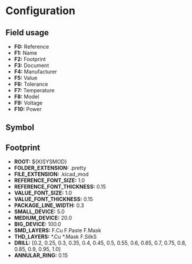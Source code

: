 # Configuration

## Field usage

* **F0:** Reference
* **F1:** Name
* **F2:** Footprint
* **F3:** Document
* **F4:** Manufacturer
* **F5:** Value
* **F6:** Tolerance
* **F7:** Temperature
* **F8:** Model
* **F9:** Voltage
* **F10:** Power

## Symbol

## Footprint

* **ROOT:** ${KISYSMOD}
* **FOLDER_EXTENSION:** .pretty
* **FILE_EXTENSION:** .kicad_mod
* **REFERENCE_FONT_SIZE:** 1.0
* **REFERENCE_FONT_THICKNESS:** 0.15
* **VALUE_FONT_SIZE:** 1.0
* **VALUE_FONT_THICKNESS:** 0.15
* **PACKAGE_LINE_WIDTH:** 0.3
* **SMALL_DEVICE:** 5.0
* **MEDIUM_DEVICE:** 20.0
* **BIG_DEVICE:** 100.0
* **SMD_LAYERS:** F.Cu F.Paste F.Mask
* **THD_LAYERS:** *.Cu *.Mask F.SilkS
* **DRILL:** [0.2, 0.25, 0.3, 0.35, 0.4, 0.45, 0.5, 0.55, 0.6, 0.65, 0.7, 0.75, 0.8, 0.85, 0.9, 0.95, 1.0]
* **ANNULAR_RING:** 0.15

